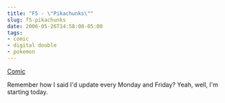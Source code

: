 ```yaml
---
title: "F5 - \"Pikachunks\""
slug: f5-pikachunks
date: 2006-05-26T14:58:08-05:00
tags:
- comic
- digital double
- pokemon
---
```

[Comic](http://digitaldouble.smackjeeves.com/comics/54176/)

Remember how I said I'd update every Monday and Friday? Yeah, well, I'm starting today.
